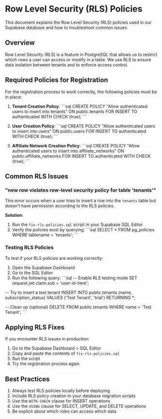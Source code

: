 # Row Level Security (RLS) Policies

This document explains the Row Level Security (RLS) policies used in our Supabase database and how to troubleshoot common issues.

## Overview

Row Level Security (RLS) is a feature in PostgreSQL that allows us to restrict which rows a user can access or modify in a table. We use RLS to ensure data isolation between tenants and to enforce access control.

## Required Policies for Registration

For the registration process to work correctly, the following policies must be in place:

1. **Tenant Creation Policy**:
\`\`\`sql
CREATE POLICY "Allow authenticated users to insert into tenants" ON public.tenants
FOR INSERT TO authenticated
WITH CHECK (true);
\`\`\`

2. **User Creation Policy**:
\`\`\`sql
CREATE POLICY "Allow authenticated users to insert into users" ON public.users
FOR INSERT TO authenticated
WITH CHECK (true);
\`\`\`

3. **Affiliate Network Creation Policy**:
\`\`\`sql
CREATE POLICY "Allow authenticated users to insert into affiliate_networks" ON public.affiliate_networks
FOR INSERT TO authenticated
WITH CHECK (true);
\`\`\`

## Common RLS Issues

### "new row violates row-level security policy for table 'tenants'"

This error occurs when a user tries to insert a row into the `tenants` table but doesn't have permission according to the RLS policies.

**Solution**:
1. Run the `fix-rls-policies.sql` script in your Supabase SQL Editor
2. Verify the policies exist by querying:
\`\`\`sql
SELECT * FROM pg_policies WHERE tablename = 'tenants';
\`\`\`

### Testing RLS Policies

To test if your RLS policies are working correctly:

1. Open the Supabase Dashboard
2. Go to the SQL Editor
3. Run the following query:
\`\`\`sql
-- Enable RLS testing mode
SET request.jwt.claim.sub = 'user-id-here';

-- Try to insert a test tenant
INSERT INTO public.tenants (name, subscription_status)
VALUES ('Test Tenant', 'trial')
RETURNING *;

-- Clean up (optional)
DELETE FROM public.tenants WHERE name = 'Test Tenant';
\`\`\`

## Applying RLS Fixes

If you encounter RLS issues in production:

1. Go to the Supabase Dashboard > SQL Editor
2. Copy and paste the contents of `fix-rls-policies.sql`
3. Run the script
4. Try the registration process again

## Best Practices

1. Always test RLS policies locally before deploying
2. Include RLS policy creation in your database migration scripts
3. Use the `WITH CHECK` clause for INSERT operations
4. Use the `USING` clause for SELECT, UPDATE, and DELETE operations
5. Be explicit about which roles can access which data
